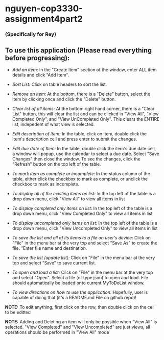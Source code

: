 # nguyen-cop3330-assignment4part2
### (Specifically for Rey)

## To use this application (Please read everything before progressing):

* _Add an item:_ In the "Create Item" section of the window, enter ALL item details and click "Add Item".

* _Sort List:_ Click on table headers to sort the list.

* _Remove an item:_ At the bottom, there is a "Delete" button, select the item by clicking once and click the "Delete" button.

* _Clear list of all items:_ At the bottom right hand corner, there is a "Clear List" button, this will clear the list and can be clicked in "View All", "View Completed Only", and "View UnCompleted Only". This clears the ENTIRE list, indepedent of what view is selected.

* _Edit description of Item:_ In the table, click on item, double click the item's description cell and press enter to submit the changes.

* _Edit due date of Item:_ In the table, double click the item's due date cell, a window will popup, use the calendar to select a due date. Select "Save Changes" then close the window. To see the changes, click the "Refresh" button on the top left of the table.

* _To mark item as complete or incomplete:_ In the status column of the table, either click the checkbox to mark as complete, or unclick the checkbox to mark as incomplete.

* _To display all of the existing items on list:_ In the top left of the table is a drop down menu, click "View All" to view all items in list

* _To display completed only items on list:_ In the top left of the table is a drop down menu, click "View Completed Only" to view all items in list

* _To display uncompleted only items on list:_ In the top left of the table is a drop down menu, click "View Uncompleted Only" to view all items in list

* _To save the list and all of its items to a file on user's device:_ Click on "File" in the menu bar at the very top and select "Save As" to create the file. "Enter file name and destination.

* _To save the list (update list):_ Click on "File" in the menu bar at the very top and select "Save" to save current list.

* _To open and load a list:_ Click on "File" in the menu bar at the very top and select "Open". Select a file (of type json) to open and load. File should automatically be loaded onto current MyToDoList window.

* _To view directions on how to use the application:_ Hopefully, user is capable of doing that (it's a README.md File on github repo)!

**NOTE:** To edit anything, first click on the row, then double click on the cell to be editted

**NOTE:** Adding and Deleting an item will only be possible when "View All" is selected. "View Completed" and "View Uncompleted" are just views, all operations should be performed in "View All" mode
